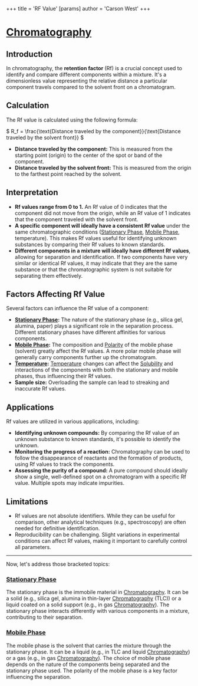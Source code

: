 +++
 title = 'RF Value'
[params]
	author = 'Carson West'
+++
# [Chromatography](./../chromatography/)
## Introduction

In chromatography, the **retention factor** (Rf) is a crucial concept used to identify and compare different components within a mixture. It's a dimensionless value representing the relative distance a particular component travels compared to the solvent front on a chromatogram.

## Calculation

The Rf value is calculated using the following formula:

 $ R_f = \frac{\text{Distance traveled by the component}}{\text{Distance traveled by the solvent front}} $ 

* **Distance traveled by the component:**  This is measured from the starting point (origin) to the center of the spot or band of the component.
* **Distance traveled by the solvent front:** This is measured from the origin to the farthest point reached by the solvent.

## Interpretation

* **Rf values range from 0 to 1.**  An Rf value of 0 indicates that the component did not move from the origin, while an Rf value of 1 indicates that the component traveled with the solvent front.
* **A specific component will ideally have a consistent Rf value** under the same chromatographic conditions ([Stationary Phase](./../stationary-phase/), [Mobile Phase](./../mobile-phase/), temperature).  This makes Rf values useful for identifying unknown substances by comparing their Rf values to known standards.
* **Different components in a mixture will ideally have different Rf values**, allowing for separation and identification.  If two components have very similar or identical Rf values, it may indicate that they are the same substance or that the chromatographic system is not suitable for separating them effectively.


## Factors Affecting Rf Value

Several factors can influence the Rf value of a component:

* **[Stationary Phase](./../stationary-phase/):** The nature of the stationary phase (e.g., silica gel, alumina, paper) plays a significant role in the separation process.  Different stationary phases have different affinities for various components.
* **[Mobile Phase](./../mobile-phase/):** The composition and [Polarity](./../polarity/) of the mobile phase (solvent) greatly affect the Rf values. A more polar mobile phase will generally carry components further up the chromatogram.
* **[Temperature](./../temperature/):**  [Temperature](./../temperature/) changes can affect the [Solubility](./../solubility/) and interactions of the components with both the stationary and mobile phases, thus influencing their Rf values.
* **Sample size:** Overloading the sample can lead to streaking and inaccurate Rf values.


## Applications

Rf values are utilized in various applications, including:

* **Identifying unknown compounds:** By comparing the Rf value of an unknown substance to known standards, it's possible to identify the unknown.
* **Monitoring the progress of a reaction:** Chromatography can be used to follow the disappearance of reactants and the formation of products, using Rf values to track the components.
* **Assessing the purity of a compound:**  A pure compound should ideally show a single, well-defined spot on a chromatogram with a specific Rf value. Multiple spots may indicate impurities.


## Limitations

* Rf values are not absolute identifiers.  While they can be useful for comparison, other analytical techniques (e.g., spectroscopy) are often needed for definitive identification.
* Reproducibility can be challenging.  Slight variations in experimental conditions can affect Rf values, making it important to carefully control all parameters.

---


Now, let's address those bracketed topics:


### [Stationary Phase](./../stationary-phase/)

The stationary phase is the immobile material in [Chromatography](./../chromatography/). It can be a solid (e.g., silica gel, alumina in thin-layer [Chromatography](./../chromatography/) (TLC)) or a liquid coated on a solid support (e.g., in gas [Chromatography](./../chromatography/)).  The stationary phase interacts differently with various components in a mixture, contributing to their separation.


### [Mobile Phase](./../mobile-phase/)

The mobile phase is the solvent that carries the mixture through the stationary phase. It can be a liquid (e.g., in TLC and liquid [Chromatography](./../chromatography/)) or a gas (e.g., in gas [Chromatography](./../chromatography/)). The choice of mobile phase depends on the nature of the components being separated and the stationary phase used.  The polarity of the mobile phase is a key factor influencing the separation.
